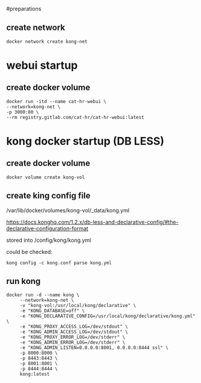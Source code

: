 #preparations
## create network
    docker network create kong-net

# webui startup
## create docker volume
    docker run -itd --name cat-hr-webui \ 
    --network=kong-net \
    -p 3000:80 \
    --rm registry.gitlab.com/cat-hr/cat-hr-webui:latest

# kong docker startup (DB LESS)
## create docker volume
    docker volume create kong-vol
## create king config file
/var/lib/docker/volumes/kong-vol/_data/kong.yml

https://docs.konghq.com/1.2.x/db-less-and-declarative-config/#the-declarative-configuration-format

stored into /config/kong/kong.yml

could be checked:
    
    kong config -c kong.conf parse kong.yml
    
## run kong    
    docker run -d --name kong \
         --network=kong-net \
         -v "kong-vol:/usr/local/kong/declarative" \
         -e "KONG_DATABASE=off" \
         -e "KONG_DECLARATIVE_CONFIG=/usr/local/kong/declarative/kong.yml" \
         -e "KONG_PROXY_ACCESS_LOG=/dev/stdout" \
         -e "KONG_ADMIN_ACCESS_LOG=/dev/stdout" \
         -e "KONG_PROXY_ERROR_LOG=/dev/stderr" \
         -e "KONG_ADMIN_ERROR_LOG=/dev/stderr" \
         -e "KONG_ADMIN_LISTEN=0.0.0.0:8001, 0.0.0.0:8444 ssl" \
         -p 8000:8000 \
         -p 8443:8443 \
         -p 8001:8001 \
         -p 8444:8444 \
         kong:latest